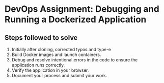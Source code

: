 # DevOps Assignment: Debugging and Running a Dockerized Application


## Steps followed to solve

1. Initially after cloning, corrected typos and type-e
2. Build Docker images and launch containers.
3. Debug and resolve intentional errors in the code to ensure the application runs correctly.
4. Verify the application in your browser.
5. Document your process and submit your work.
